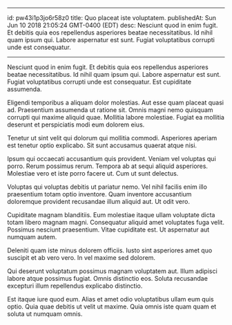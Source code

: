 
---
id: pw43i1p3jo6r58z0
title: Quo placeat iste voluptatem.
publishedAt: Sun Jun 10 2018 21:05:24 GMT-0400 (EDT)
desc: Nesciunt quod in enim fugit. Et debitis quia eos repellendus asperiores beatae necessitatibus. Id nihil quam ipsum qui. Labore aspernatur est sunt. Fugiat voluptatibus corrupti unde est consequatur.

---



Nesciunt quod in enim fugit. Et debitis quia eos repellendus asperiores beatae necessitatibus. Id nihil quam ipsum qui. Labore aspernatur est sunt. Fugiat voluptatibus corrupti unde est consequatur. Est cupiditate assumenda.
 Eligendi temporibus a aliquam dolor molestias. Aut esse quam placeat quasi ad. Praesentium assumenda ut ratione sit. Omnis magni nemo quisquam corrupti qui maxime aliquid quae. Mollitia labore molestiae. Fugiat ea mollitia deserunt et perspiciatis modi eum dolorem eius.
 Tenetur ut sint velit qui dolorum qui mollitia commodi. Asperiores aperiam est tenetur optio explicabo. Sit sunt accusamus quaerat atque nisi.


Ipsum qui occaecati accusantium quis provident. Veniam vel voluptas qui porro. Rerum possimus rerum. Tempora ab at sequi aliquid asperiores. Molestiae vero et iste porro facere ut. Cum ut sunt delectus.
 Voluptas qui voluptas debitis ut pariatur nemo. Vel nihil facilis enim illo praesentium totam optio inventore. Quam inventore accusantium doloremque provident recusandae illum aliquid aut. Ut odit vero.
 Cupiditate magnam blanditiis. Eum molestiae itaque ullam voluptate dicta totam libero magnam magni. Consequatur aliquid amet voluptates fuga velit. Possimus nesciunt praesentium. Vitae cupiditate est. Ut aspernatur aut numquam autem.


Deleniti quam iste minus dolorem officiis. Iusto sint asperiores amet quo suscipit et ab vero vero. In vel maxime sed dolorem.
 Qui deserunt voluptatum possimus magnam voluptatem aut. Illum adipisci labore atque possimus fugiat. Omnis distinctio eos. Soluta recusandae excepturi illum repellendus explicabo distinctio.
 Est itaque iure quod eum. Alias et amet odio voluptatibus ullam eum quis optio. Quia quae debitis ut velit ut maxime. Quia omnis iste quam quam et soluta ut numquam omnis.

